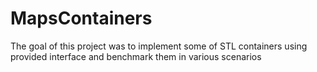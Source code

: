 # MapsContainers

The goal of this project was to implement some of STL containers using provided interface and benchmark them in various scenarios
